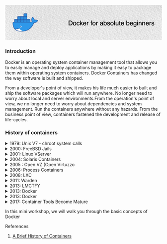 ![101](src/images/docker-101-01.png)

### Introduction

Docker is an operating system container management tool that allows you to easily manage and deploy applications by making it easy to package them within operating system containers. Docker Containers has changed the way software is built and shipped.  

From a developer's point of view, it makes his life much easier to built and ship the software packages which will run anywhere. No longer need to worry about local and server environments.From the operation's point of view, we no longer need to worry about dependencies and system management. Run the containers anywhere without any hazards. From the business point of view, containers fastened the development and release of life-cycles. 


### History of containers

<details>
  <summary>1979: Unix V7 - chroot system calls</summary>
During the development of Unix V7 in 1979, the chroot system call was introduced, changing the root directory of a process and its children to a new location in the filesystem. This advance was the beginning process isolation: segregating file access for each process. Chroot was added to BSD in 1982.
</details>

<details>
  <summary>2000: FreeBSD Jails</summary>
In 2000, a small shared hosting provider came up with FreeBSD jails to achieve clear-cut separation between its services and those of its customers for security and ease of administration. FreeBSD Jails allows administrators to partition a FreeBSD computer system into several independent, smaller systems – called “jails” – with the ability to assign an IP address for each system and configuration.
</details>

<details>
  <summary>2001: Linux VServer</summary>
Linux VServer is a jail mechanism that can partition resources (file systems, network addresses, memory) on a computer system.  This operating system virtualization is implemented by patching the Linux kernel.
</details>

<details>
  <summary>2004: Solaris Containers</summary>
In 2004, the first public beta of Solaris Containers was released that combines system resource controls and boundary separation provided by zones, which were able to leverage features like snapshots and cloning from ZFS.
</details>
 
<details>
  <summary>2005 : Open VZ (Open Virtuzzo</summary>
This is an operating system-level virtualization technology for Linux which uses a patched Linux kernel for virtualization, isolation, resource management and checkpointing. The code was not released as part of the official Linux kernel.
</details> 

<details>
  <summary>2006: Process Containers</summary>
Process Containers (launched by Google in 2006) was designed for limiting, accounting and isolating resource usage (CPU, memory, disk I/O, network) of a collection of processes. It was renamed “Control Groups (cgroups)” a year later and eventually merged to Linux kernel 2.6.24.
</details> 

<details>
  <summary>2008: LXC</summary>
LXC (LinuX Containers) was the first, most complete implementation of Linux container manager. It was implemented in 2008 using cgroups and Linux namespaces, and it works on a single Linux kernel without requiring any patches.
</details> 

<details>
  <summary>2011: Warden</summary>
CloudFoundry started Warden in 2011, using LXC in the early stages and later replacing it with its own implementation. Warden can isolate environments on any operating system, running as a daemon and providing an API for container management. It developed a client-server model to manage a collection of containers across multiple hosts, and Warden includes a service to manage cgroups, namespaces and the process life cycle.
</details> 

<details>
  <summary>2013: LMCTFY</summary>
Let Me Contain That For You (LMCTFY) kicked off in 2013 as an open-source version of Google's container stack, providing Linux application containers. Applications can be made “container aware,” creating and managing their own subcontainers. Active deployment in LMCTFY stopped in 2015 after Google started contributing core LMCTFY concepts to libcontainer, which is now part of the Open Container Foundation.
</details> 

<details>
  <summary>2013: Docker</summary>
When Docker emerged in 2013, containers exploded in popularity. It’s no coincidence the growth of Docker and container use goes hand-in-hand. Docker also used LXC in its initial stages and later replaced that container manager with its own library, libcontainer. But there’s no doubt that Docker separated itself from the pack by offering an entire ecosystem for container management.
</details> 


<details>
  <summary>2013: Docker</summary>
When Docker emerged in 2013, containers exploded in popularity. It’s no coincidence the growth of Docker and container use goes hand-in-hand. Docker also used LXC in its initial stages and later replaced that container manager with its own library, libcontainer. But there’s no doubt that Docker separated itself from the pack by offering an entire ecosystem for container management.
</details> 

<details>
  <summary>2017: Container Tools Become Mature</summary>
Hundreds of tools have been developed to make container management easier. While these types of tools have been around for years, 2017 is the year that many of them earned their stripes. Just look at Kubernetes; since its adoption into the Cloud Native Computing Foundation (CNCF) in 2016.
</details> 




In this mini workshop, we will walk you through the basic concepts of Docker



References

1. [A Brief History of Containers](https://blog.aquasec.com/a-brief-history-of-containers-from-1970s-chroot-to-docker-2016)